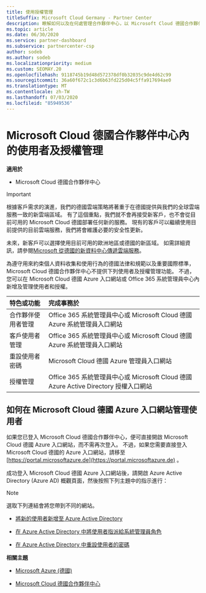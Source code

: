 ```yaml
---
title: 使用授權管理
titleSuffix: Microsoft Cloud Germany - Partner Center
description: 瞭解如何以及在何處管理合作夥伴中心，以 Microsoft Cloud 德國合作夥伴、客戶和授權，以及密碼重設。
ms.topic: article
ms.date: 06/30/2020
ms.service: partner-dashboard
ms.subservice: partnercenter-csp
author: sodeb
ms.author: sodeb
ms.localizationpriority: medium
ms.custom: SEOMAY.20
ms.openlocfilehash: 9118745b19d48d572378df0b32035c9de4d62c99
ms.sourcegitcommit: 36a60f672c1c3d6b63fd225d04c5ffa917694ae0
ms.translationtype: MT
ms.contentlocale: zh-TW
ms.lasthandoff: 07/03/2020
ms.locfileid: "85949536"
---
```

# <a name="user-and-license-management-in-partner-center-for-microsoft-cloud-germany"></a>Microsoft Cloud 德國合作夥伴中心內的使用者及授權管理

**適用於**

-  Microsoft Cloud 德國合作夥伴中心

> [!IMPORTANT]
> 根據客戶需求的演進，我們的德國雲端策略將著重于在德國提供與我們的全球雲端服務一致的新雲端區域。 有了這個重點，我們就不會再接受新客戶，也不會從目前可用的 Microsoft Cloud 德國部署任何新的服務。 現有的客戶可以繼續使用目前提供的目前雲端服務，我們將會維護必要的安全性更新。
>  
> 未來，新客戶可以選擇使用目前可用的歐洲地區或德國的新區域。 如需詳細資訊，請參閱[Microsoft 從德國的新資料中心傳遞雲端服務](https://news.microsoft.com/europe/2018/08/31/microsoft-to-deliver-cloud-services-from-new-datacentres-in-germany-in-2019-to-meet-evolving-customer-needs/)。

為遵守用來約束個人資料收集和使用行為的德國法律和規範以及重要國際標準，Microsoft Cloud 德國合作夥伴中心不提供下列使用者及授權管理功能。 不過，您可以在 Microsoft Cloud 德國 Azure 入口網站或 Office 365 系統管理員中心內新增及管理使用者和授權。

特色或功能 | 完成事務於
:--- | :---
合作夥伴使用者管理 | Office 365 系統管理員中心或 Microsoft Cloud 德國 Azure 系統管理員入口網站
客戶使用者管理 | Office 365 系統管理員中心或 Microsoft Cloud 德國 Azure 系統管理員入口網站
重設使用者密碼 | Microsoft Cloud 德國 Azure 管理員入口網站
授權管理 | Office 365 系統管理員中心或 Microsoft Cloud 德國 Azure Active Directory 授權入口網站

## <a name="how-to-manage-users-in-the-azure-portal-for-microsoft-cloud-germany"></a>如何在 Microsoft Cloud 德國 Azure 入口網站管理使用者 

如果您已登入 Microsoft Cloud 德國合作夥伴中心，便可直接開啟 Microsoft Cloud 德國 Azure 入口網站，而不需再次登入。 不過，如果您需要直接登入 Microsoft Cloud 德國的 Azure 入口網站，請移至 [https://portal.microsoftazure.de](https://portal.microsoftazure.de) 。 

成功登入 Microsoft Cloud 德國 Azure 入口網站後，請開啟 Azure Active Directory (Azure AD) 概觀頁面，然後按照下列主題中的指示進行：

> [!NOTE]  
> 選取下列連結會將您帶到不同的網站。 

-  [將新的使用者新增至 Azure Active Directory](https://docs.microsoft.com/azure/active-directory/active-directory-users-create-azure-portal)

-  [在 Azure Active Directory 中將使用者指派給系統管理員角色](https://docs.microsoft.com/azure/active-directory/active-directory-users-assign-role-azure-portal)

-  [在 Azure Active Directory 中重設使用者的密碼](https://docs.microsoft.com/azure/active-directory/active-directory-users-reset-password-azure-portal)

**相關主題**

-  [Microsoft Azure (德國)](https://azure.microsoft.com/global-infrastructure/germany/)

-  [Microsoft Cloud 德國合作夥伴中心](partner-center-for-microsoft-cloud-germany.md)


